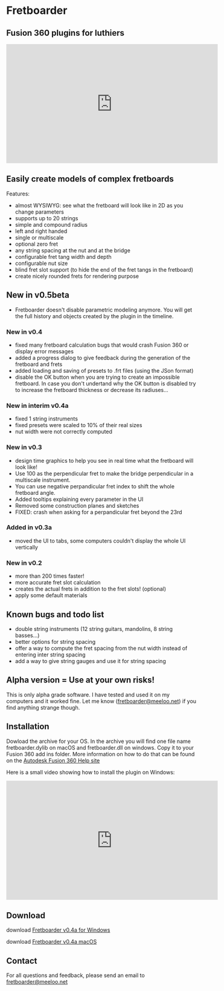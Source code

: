 #  Fretboarder
##  Fusion 360 plugins for luthiers

<iframe width="560" height="315" src="https://www.youtube.com/embed/HSuFJhZLFmo" frameborder="0" allow="autoplay; encrypted-media" allowfullscreen></iframe>

## Easily create models of complex fretboards
Features:
* almost WYSIWYG: see what the fretboard will look like in 2D as you change parameters
* supports up to 20 strings
* simple and compound radius
* left and right handed
* single or multiscale
* optional zero fret
* any string spacing at the nut and at the bridge
* configurable fret tang width and depth
* configurable nut size
* blind fret slot support (to hide the end of the fret tangs in the fretboard) 
* create nicely rounded frets for rendering purpose

## New in v0.5beta
* Fretboarder doesn't disable parametric modeling anymore. You will get the full history and objects created by the plugin in the timeline.  

### New in v0.4
* fixed many fretboard calculation bugs that would crash Fusion 360 or display error messages
* added a progress dialog to give feedback during the generation of the fretboard and frets
* added loading and saving of presets to .frt files (using the JSon format)
* disable the OK button when you are trying to create an impossible fretboard. In case you don't undertand why the OK button is disabled try to increase the fretboard thickness or decrease its radiuses...
### New in interim v0.4a
* fixed 1 string instruments
* fixed presets were scaled to 10% of their real sizes
* nut width were not correctly computed 

### New in v0.3
* design time graphics to help you see in real time what the fretboard will look like!
* Use 100 as the perpendicular fret to make the bridge perpendicular in a multiscale instrument.
* You can use negative perpandicular fret index to shift the whole fretboard angle.
* Added tooltips explaining every parameter in the UI
* Removed some construction planes and sketches
* FIXED: crash when asking for a perpandicular fret beyond the 23rd
### Added in v0.3a
* moved the UI to tabs, some computers couldn't display the whole UI vertically

### New in v0.2
* more than 200 times faster!
* more accurate fret slot calculation
* creates the actual frets in addition to the fret slots! (optional)
* apply some default materials

## Known bugs and todo list
* double string instruments (12 string guitars, mandolins, 8 string basses...)
* better options for string spacing
* offer a way to compute the fret spacing from the nut width instead of entering inter string spacing
* add a way to give string gauges and use it for string spacing 

## Alpha version = Use at your own risks!
This is only alpha grade software.
I have tested and used it on my computers and it worked fine. Let me know (<fretboarder@meeloo.net>) if you find anything strange though.  

## Installation
Dowload the archive for your OS. In the archive you will find one file name fretboarder.dylib on macOS and fretboarder.dll on windows. Copy it to your Fusion 360 add ins folder. More information on how to do that can be found on the [Autodesk Fusion 360 Help site](https://knowledge.autodesk.com/support/fusion-360/troubleshooting/caas/sfdcarticles/sfdcarticles/How-to-install-an-ADD-IN-and-Script-in-Fusion-360.html)

Here is a small video showing how to install the plugin on Windows:
<iframe width="560" height="315" src="https://www.youtube.com/embed/e96nMz-E10Y" frameborder="0" allow="autoplay; encrypted-media" allowfullscreen></iframe>

## Download
download [Fretboarder v0.4a for Windows](bin/windows/Fretboarder_win_0.5.zip)

download [Fretboarder v0.4a macOS](bin/macOS/Fretboarder_mac_0.5.zip)

## Contact
For all questions and feedback, please send an email to <fretboarder@meeloo.net>
